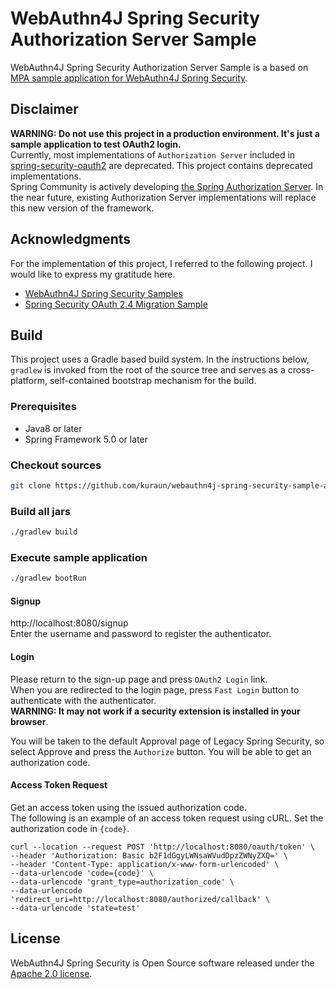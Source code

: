 # WebAuthn4J Spring Security Authorization Server Sample

WebAuthn4J Spring Security Authorization Server Sample is a based on [MPA sample application for WebAuthn4J Spring Security](https://github.com/webauthn4j/webauthn4j-spring-security/tree/master/samples/mpa).

## Disclaimer

<b>WARNING: Do not use this project in a production environment. It's just a sample application to test OAuth2 login.</b>    
Currently, most implementations of `Authorization Server` included in [spring-security-oauth2](https://spring.io/projects/spring-security-oauth) are deprecated.
This project contains deprecated implementations.  
Spring Community is actively developing [the Spring Authorization Server](https://spring.io/blog/2020/04/15/announcing-the-spring-authorization-server).
In the near future, existing Authorization Server implementations will replace this new version of the framework.

## Acknowledgments

For the implementation of this project, I referred to the following project. I would like to express my gratitude here.

- [WebAuthn4J Spring Security Samples](https://github.com/webauthn4j/webauthn4j-spring-security/tree/master/samples)
- [Spring Security OAuth 2.4 Migration Sample](https://github.com/jgrandja/spring-security-oauth-2-4-migrate)

## Build

This project uses a Gradle based build system.
In the instructions below, `gradlew` is invoked from the root of the source tree and serves as a cross-platform,
self-contained bootstrap mechanism for the build.

### Prerequisites

- Java8 or later
- Spring Framework 5.0 or later

### Checkout sources

```bash
git clone https://github.com/kuraun/webauthn4j-spring-security-sample-auth-server
```

### Build all jars

```bash
./gradlew build
```

### Execute sample application

```bash
./gradlew bootRun
```

#### Signup

http://localhost:8080/signup  
Enter the username and password to register the authenticator.

#### Login

Please return to the sign-up page and press `OAuth2 Login` link.  
When you are redirected to the login page, press `Fast Login` button to authenticate with the authenticator.  
<b>WARNING: It may not work if a security extension is installed in your browser</b>.  

You will be taken to the default Approval page of Legacy Spring Security, so select Approve and press the `Authorize` button.
You will be able to get an authorization code.

#### Access Token Request

Get an access token using the issued authorization code.  
The following is an example of an access token request using cURL. Set the authorization code in `{code}`.

```shell
curl --location --request POST 'http://localhost:8080/oauth/token' \
--header 'Authorization: Basic b2F1dGgyLWNsaWVudDpzZWNyZXQ=' \
--header 'Content-Type: application/x-www-form-urlencoded' \
--data-urlencode 'code={code}' \
--data-urlencode 'grant_type=authorization_code' \
--data-urlencode 'redirect_uri=http://localhost:8080/authorized/callback' \
--data-urlencode 'state=test'
```

## License

WebAuthn4J Spring Security is Open Source software released under the
[Apache 2.0 license](http://www.apache.org/licenses/LICENSE-2.0.html).
